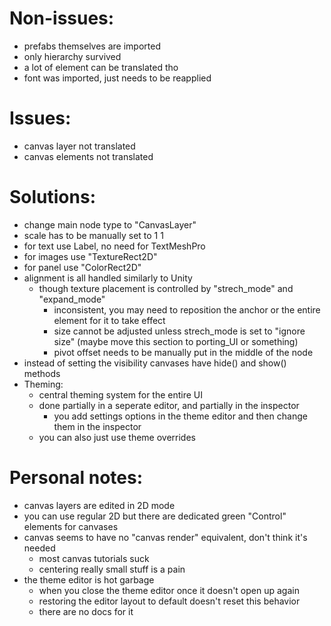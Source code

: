 # Non-issues:

- prefabs themselves are imported
- only hierarchy survived
- a lot of element can be translated tho
- font was imported, just needs to be reapplied

# Issues:
    
- canvas layer not translated
- canvas elements not translated

# Solutions:

- change main node type to "CanvasLayer"
- scale has to be manually set to 1 1
- for text use Label, no need for TextMeshPro
- for images use "TextureRect2D"
- for panel use "ColorRect2D"
- alignment is all handled similarly to Unity
    - though texture placement is controlled by "strech_mode" and "expand_mode"
        - inconsistent, you may need to reposition the anchor or the entire element for it to take effect 
        - size cannot be adjusted unless strech_mode is set to "ignore size" (maybe move this section to porting_UI or something)
        - pivot offset needs to be manually put in the middle of the node
- instead of setting the visibility canvases have hide() and show() methods
- Theming:
    - central theming system for the entire UI
    - done partially in a seperate editor, and partially in the inspector
        - you add settings options in the theme editor and then change them in the inspector
    - you can also just use theme overrides

# Personal notes:

- canvas layers are edited in 2D mode
- you can use regular 2D but there are dedicated green "Control" elements for canvases
- canvas seems to have no "canvas render" equivalent, don't think it's needed
    - most canvas tutorials suck
    - centering really small stuff is a pain
- the theme editor is hot garbage
    - when you close the theme editor once it doesn't open up again
    - restoring the editor layout to default doesn't reset this behavior
    - there are no docs for it